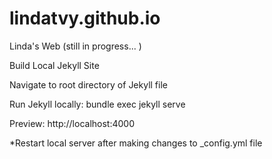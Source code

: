 # lindatvy.github.io

Linda's Web (still in progress... )

Build Local Jekyll Site

Navigate to root directory of Jekyll file

Run Jekyll locally: bundle exec jekyll serve

Preview: http://localhost:4000

*Restart local server after making changes to _config.yml file 